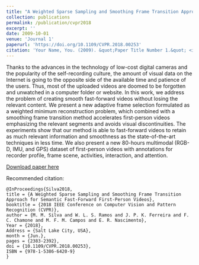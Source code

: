 ```yaml
---
title: "A Weighted Sparse Sampling and Smoothing Frame Transition Approach for Semantic Fast-Forward First-Person Videos"
collection: publications
permalink: /publication/cvpr2018
excerpt: ''
date: 2009-10-01
venue: 'Journal 1'
paperurl: 'https://doi.org/10.1109/CVPR.2018.00253'
citation: 'Your Name, You. (2009). &quot;Paper Title Number 1.&quot; <i>Journal 1</i>. 1(1).'
---
```

Thanks to the advances in the technology of low-cost digital cameras and the popularity of the self-recording culture, the amount of visual data on the Internet is going to the opposite side of the available time and patience of the users. Thus, most of the uploaded videos are doomed to be forgotten and unwatched in a computer folder or website. In this work, we address the problem of creating smooth fast-forward videos without losing the relevant content. We present a new adaptive frame selection formulated as a weighted minimum reconstruction problem, which combined with a smoothing frame transition method accelerates first-person videos emphasizing the relevant segments and avoids visual discontinuities. The experiments show that our method is able to fast-forward videos to retain as much relevant information and smoothness as the state-of-the-art techniques in less time. We also present a new 80-hours multimodal (RGB-D, IMU, and GPS) dataset of first-person videos with annotations for recorder profile, frame scene, activities, interaction, and attention.

[Download paper here](https://doi.org/10.1109/CVPR.2018.00253)

Recommended citation:
```
@InProceedings{Silva2018,
title = {A Weighted Sparse Sampling and Smoothing Frame Transition Approach for Semantic Fast-Forward First-Person Videos},
booktitle = {2018 IEEE Conference on Computer Vision and Pattern Recognition (CVPR)},
author = {M. M. Silva and W. L. S. Ramos and J. P. K. Ferreira and F. C. Chamone and M. F. M. Campos and E. R. Nascimento},
Year = {2018},
Address = {Salt Lake City, USA},
month = {Jun.},
pages = {2383-2392},
doi = {10.1109/CVPR.2018.00253},
ISBN = {978-1-5386-6420-9}
}
```